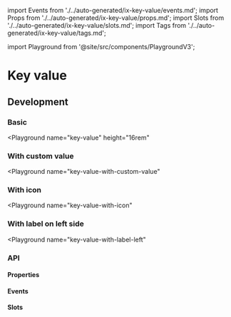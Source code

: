 import Events from './../auto-generated/ix-key-value/events.md';
import Props from './../auto-generated/ix-key-value/props.md';
import Slots from './../auto-generated/ix-key-value/slots.md';
import Tags from './../auto-generated/ix-key-value/tags.md';

import Playground from '@site/src/components/PlaygroundV3';

# Key value

<Tags />

## Development

### Basic

<Playground
name="key-value"
height="16rem"
>
</Playground>

### With custom value

<Playground
name="key-value-with-custom-value"
>
</Playground>

### With icon

<Playground
name="key-value-with-icon"
>
</Playground>

### With label on left side

<Playground
name="key-value-with-label-left"
>
</Playground>

### API

#### Properties

<Props />

#### Events

<Events />

#### Slots

<Slots />

